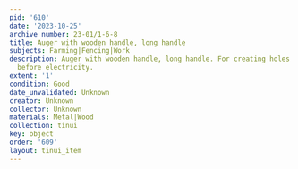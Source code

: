 ```yaml
---
pid: '610'
date: '2023-10-25'
archive_number: 23-01/1-6-8
title: Auger with wooden handle, long handle
subjects: Farming|Fencing|Work
description: Auger with wooden handle, long handle. For creating holes for fencing
  before electricity.
extent: '1'
condition: Good
date_unvalidated: Unknown
creator: Unknown
collector: Unknown
materials: Metal|Wood
collection: tinui
key: object
order: '609'
layout: tinui_item
---
```

